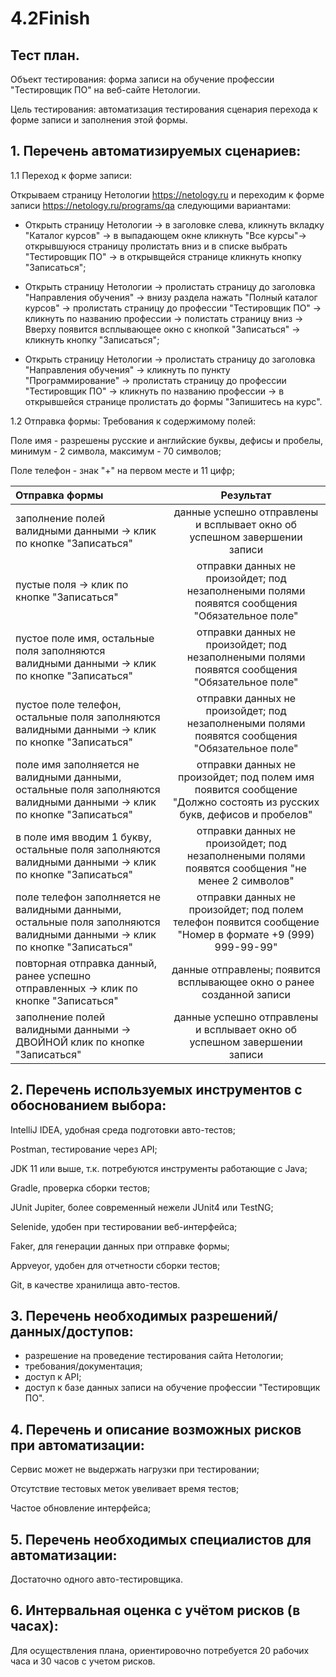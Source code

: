 # 4.2Finish

## Тест план.
Объект тестирования: форма записи на обучение профессии "Тестировщик ПО" на веб-сайте Нетологии.

Цель тестирования: автоматизация тестирования сценария перехода к форме записи и заполнения этой формы.
## 1. Перечень автоматизируемых сценариев:
1.1 Переход к форме записи:

Открываем страницу Нетологии https://netology.ru и переходим к форме записи https://netology.ru/programs/qa следующими вариантами:

* Открыть страницу Нетологии -> в заголовке слева, кликнуть вкладку "Каталог курсов" -> в выпадающем окне кликнуть "Все курсы"-> открывшуюся страницу пролистать вниз и в списке выбрать "Тестировщик ПО" -> в открывщейся странице кликнуть кнопку "Записаться";

* Открыть страницу Нетологии -> пролистать страницу до заголовка "Направления обучения" -> внизу раздела нажать "Полный каталог курсов" -> пролистать страницу до профессии "Тестировщик ПО" -> кликнуть по названию профессии -> полистать страницу вниз -> Вверху появится всплывающее окно с кнопкой "Записаться" -> кликнуть кнопку "Записаться";

* Открыть страницу Нетологии -> пролистать страницу до заголовка "Направления обучения" -> кликнуть по пункту "Программирование" -> пролистать страницу до профессии "Тестировщик ПО" -> кликнуть по названию профессии -> в открывшейся странице пролистать до формы "Запишитесь на курс".

1.2 Отправка формы:
Требования к содержимому полей:

Поле имя - разрешены русские и английские буквы, дефисы и пробелы, минимум - 2 символа, максимум - 70 символов;

Поле телефон - знак "+" на первом месте и 11 цифр;

| Отправка формы  | Результат  |
|:------------- |:---------------:|
| заполнение полей валидными данными -> клик по кнопке "Записаться" | данные успешно отправлены и всплывает окно об успешном завершении записи |
| пустые поля -> клик по кнопке "Записаться" | отправки данных не произойдет; под незаполнеными полями появятся сообщения "Обязательное поле" |
| пустое поле имя, остальные поля заполняются валидными данными -> клик по кнопке "Записаться" | отправки данных не произойдет; под незаполнеными полями появятся сообщения "Обязательное поле" |
| пустое поле телефон, остальные поля заполняются валидными данными -> клик по кнопке "Записаться" | отправки данных не произойдет; под незаполнеными полями появятся сообщения "Обязательное поле" |
| поле имя заполняется не валидными данными, остальные поля заполняются валидными данными -> клик по кнопке "Записаться" | отправки данных не произойдет; под полем имя появится сообщение "Должно состоять из русских букв, дефисов и пробелов" |
| в поле имя вводим 1 букву, остальные поля заполняются валидными данными -> клик по кнопке "Записаться" | отправки данных не произойдет; под незаполнеными полями появятся сообщения "не менее 2 символов" |
| поле телефон заполняется не валидными данными, остальные поля заполняются валидными данными -> клик по кнопке "Записаться" | отправки данных не произойдет; под полем телефон появится сообщение "Номер в формате +9 (999) 999-99-99" |
| повторная отправка данный, ранее успешно отправленных -> клик по кнопке "Записаться" | данные отправлены; появится всплывающее окно о ранее созданной записи |
| заполнение полей валидными данными -> ДВОЙНОЙ клик по кнопке "Записаться" | данные успешно отправлены и всплывает окно об успешном завершении записи |

## 2. Перечень используемых инструментов с обоснованием выбора:
IntelliJ IDEA, удобная среда подготовки авто-тестов;

Postman, тестирование через API;

JDK 11 или выше, т.к. потребуются инструменты работающие с Java;

Gradle, проверка сборки тестов;

JUnit Jupiter, более современный нежели JUnit4 или TestNG;

Selenide, удобен при тестировании веб-интерфейса;

Faker, для генерации данных при отправке формы;

Appveyor, удобен для отчетности сборки тестов;

Git, в качестве хранилища авто-тестов.

## 3. Перечень необходимых разрешений/данных/доступов:
- разрешение на проведение тестирования сайта Нетологии;
- требования/документация;
- доступ к API;
- доступ к базе данных записи на обучение профессии "Тестировщик ПО".

## 4. Перечень и описание возможных рисков при автоматизации:
Сервис может не выдержать нагрузки при тестировании;

Отсутствие тестовых меток увеливает время тестов;

Частое обновление интерфейса;

## 5. Перечень необходимых специалистов для автоматизации:
Достаточно одного авто-тестировщика.

## 6. Интервальная оценка с учётом рисков (в часах):
Для осуществления плана, ориентировочно потребуется 20 рабочих часа и 30 часов с учетом рисков.
